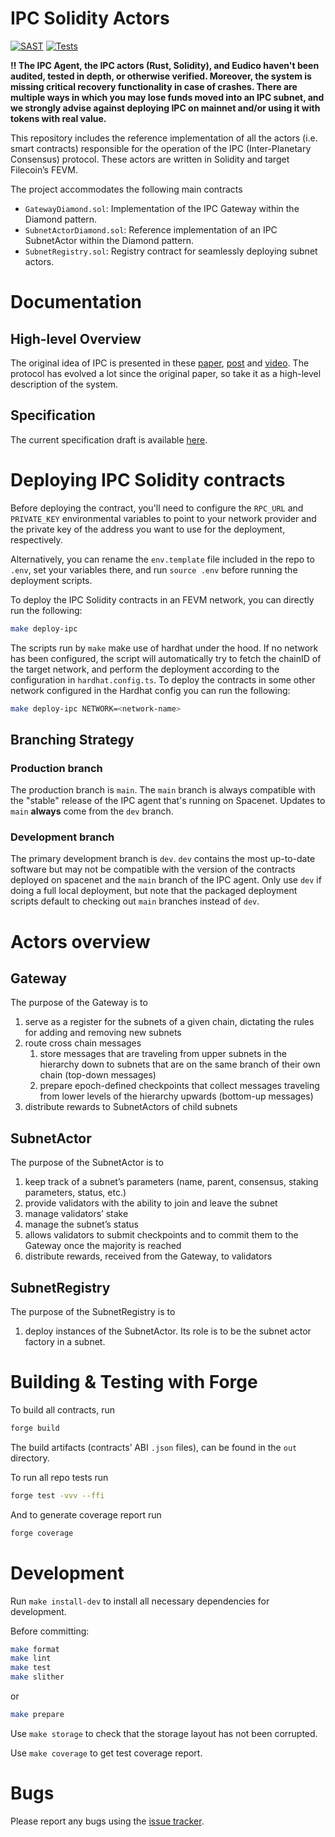 # IPC Solidity Actors
[![SAST](https://github.com/consensus-shipyard/ipc-solidity-actors/actions/workflows/sast.yaml/badge.svg)](https://github.com/consensus-shipyard/ipc-solidity-actors/actions/workflows/sast.yaml)
[![Tests](https://github.com/consensus-shipyard/ipc-solidity-actors/actions/workflows/test.yml/badge.svg)](https://github.com/consensus-shipyard/ipc-solidity-actors/actions/workflows/test.yml)

**‼️ The IPC Agent, the IPC actors (Rust, Solidity), and Eudico haven't been audited, tested in depth, or otherwise verified.
Moreover, the system is missing critical recovery functionality in case of crashes.
There are multiple ways in which you may lose funds moved into an IPC subnet,
and we strongly advise against deploying IPC on mainnet and/or using it with tokens with real value.**

This repository includes the reference implementation of all the actors (i.e. smart contracts)
responsible for the operation of the IPC (Inter-Planetary Consensus) protocol.
These actors are written in Solidity and target Filecoin’s FEVM. 

The project accommodates the following main contracts

- `GatewayDiamond.sol`: Implementation of the IPC Gateway within the Diamond pattern.
- `SubnetActorDiamond.sol`: Reference implementation of an IPC SubnetActor within the Diamond pattern.
- `SubnetRegistry.sol`: Registry contract for seamlessly deploying subnet actors.

# Documentation

## High-level Overview

The original idea of IPC is presented in these [paper](https://research.protocol.ai/publications/hierarchical-consensus-a-horizontal-scaling-framework-for-blockchains/delarocha2022.pdf), [post](https://docs.filecoin.io/basics/interplanetary-consensus/overview/) and [video](https://www.youtube.com/watch?v=G7d5KNRZdp0). The protocol has evolved a lot since the original paper, so take it as a high-level description of the system. 

## Specification

The current specification draft is available [here](https://github.com/consensus-shipyard/IPC-design-reference-spec/blob/main/main.pdf).

# Deploying IPC Solidity contracts
Before deploying the contract, you'll need to configure the `RPC_URL` and `PRIVATE_KEY` environmental variables
to point to your network provider and the private key of the address you want to use for the deployment, respectively.

Alternatively, you can rename the `env.template` file included in the repo to `.env`, set your variables there,
and run `source .env` before running the deployment scripts.

To deploy the IPC Solidity contracts in an FEVM network, you can directly run the following: 
```bash
make deploy-ipc
```
The scripts run by `make` make use of hardhat under the hood. If no network has been configured, the script will automatically try to fetch the chainID of the target network, and perform the deployment according to the configuration in `hardhat.config.ts`.
To deploy the contracts in some other network configured in the Hardhat config you can run the following: 
```bash
make deploy-ipc NETWORK=<network-name>
```
## Branching Strategy

### Production branch

The production branch is `main`.
The `main` branch is always compatible with the "stable" release of the IPC agent that's running on Spacenet.
Updates to `main` **always** come from the `dev` branch.

### Development branch

The primary development branch is `dev`.
`dev` contains the most up-to-date software but may not be compatible with the version of the contracts deployed on spacenet and the `main` branch of the IPC agent. Only use `dev` if doing a full local deployment, but note that the packaged deployment scripts default to checking out `main` branches instead of `dev`.

# Actors overview

## Gateway

The purpose of the Gateway is to

1. serve as a register for the subnets of a given chain, dictating the rules for adding and removing new subnets
2. route cross chain messages
    1. store messages that are traveling from upper subnets in the hierarchy down to subnets that are on the same branch of their own chain (top-down messages) 
    2. prepare epoch-defined checkpoints that collect messages traveling from lower levels of the hierarchy upwards (bottom-up messages)
3. distribute rewards to SubnetActors of child subnets 

## SubnetActor

The purpose of the SubnetActor is to

1. keep track of a subnet’s parameters (name, parent, consensus, staking parameters, status, etc.)
2. provide validators with the ability to join and leave the subnet
3. manage validators’ stake
4. manage the subnet’s status
5. allows validators to submit checkpoints and to commit them to the Gateway once the majority is reached
6. distribute rewards, received from the Gateway, to validators

## SubnetRegistry
The purpose of the SubnetRegistry is to

1. deploy instances of the SubnetActor. Its role is to be the subnet actor factory in a subnet.

# Building & Testing with Forge

To build all contracts, run

```bash
forge build
```

The build artifacts (contracts’ ABI `.json` files), can be found in the `out` directory.

To run all repo tests run

```bash
forge test -vvv --ffi
```

And to generate coverage report run

```bash
forge coverage
```

# Development

Run `make install-dev` to install all necessary dependencies for development.

Before committing:

```bash
make format
make lint
make test
make slither
```
or
```bash
make prepare
```

Use `make storage` to check that the storage layout has not been corrupted.

Use `make coverage` to get test coverage report.

# Bugs
Please report any bugs using the [issue tracker](https://github.com/consensus-shipyard/ipc-solidity-actors/issues).
